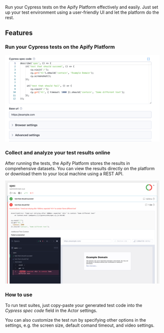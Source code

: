 Run your Cypress tests on the Apify Platform effectively and easily. Just set up your test environment using a user-friendly UI and let the platform do the rest.

## Features

### Run your Cypress tests on the Apify Platform

<center>
<img src="https://raw.githubusercontent.com/apify/cypress-test-runner-actor/main/docs/static/actor-settings.png" alt="Test configuration with simple UI">
</center>


### Collect and analyze your test results online

After running the tests, the Apify Platform stores the results in comprehensive datasets. You can view the results directly on the platform or download them to your local machine using a REST API.

<center>
<img src="https://raw.githubusercontent.com/apify/cypress-test-runner-actor/main/docs/static/results-dashboard.png" alt="Analyzing understandable test reports">
</center>

### How to use

To run test suites, just copy-paste your generated test code into the *Cypress spec code* field in the Actor settings.

You can also customize the test run by specifying other options in the settings, e.g. the screen size, default comand timeout, and video settings.

